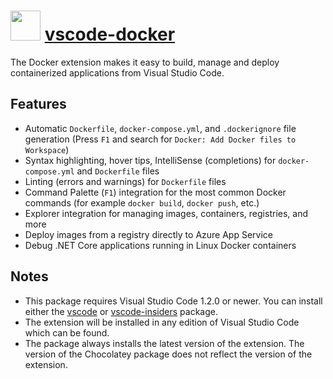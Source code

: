 # <img src="https://cdn.jsdelivr.net/gh/pascalberger/chocolatey-packages@2486d672647c8d06684cd06c4a85255be7135bd9/icons/vscode-docker.png" width="48" height="48"/> [vscode-docker](https://chocolatey.org/packages/vscode-docker)

The Docker extension makes it easy to build, manage and deploy containerized applications from Visual Studio Code.

## Features

* Automatic `Dockerfile`, `docker-compose.yml`, and `.dockerignore` file generation (Press `F1` and search for `Docker: Add Docker files to Workspace`)
* Syntax highlighting, hover tips, IntelliSense (completions) for `docker-compose.yml` and `Dockerfile` files
* Linting (errors and warnings) for `Dockerfile` files
* Command Palette (`F1`) integration for the most common Docker commands (for example `docker build`, `docker push`, etc.)
* Explorer integration for managing images, containers, registries, and more
* Deploy images from a registry directly to Azure App Service
* Debug .NET Core applications running in Linux Docker containers

## Notes

* This package requires Visual Studio Code 1.2.0 or newer.
  You can install either the [vscode](https://chocolatey.org/packages/vscode) or [vscode-insiders](https://chocolatey.org/packages/vscode-insiders) package.
* The extension will be installed in any edition of Visual Studio Code which can be found.
* The package always installs the latest version of the extension.
  The version of the Chocolatey package does not reflect the version of the extension.
